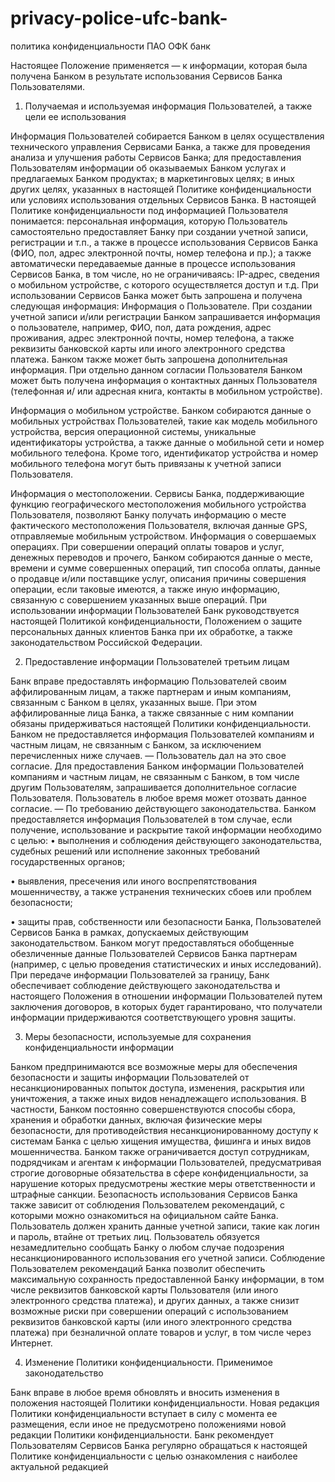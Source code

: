 # privacy-police-ufc-bank-
политика конфиденциальности ПАО ОФК банк


Настоящее Положение применяется — к информации, которая была получена Банком в результате использования Сервисов Банка Пользователями. 

1. Получаемая и используемая информация Пользователей, а также цели ее использования

  Информация Пользователей собирается Банком в целях осуществления технического управления Сервисами Банка, а также для проведения анализа и улучшения работы Сервисов Банка; для предоставления Пользователям информации об оказываемых Банком услугах и предлагаемых Банком продуктах; в маркетинговых целях; в иных других целях, указанных в настоящей Политике конфиденциальности или условиях использования отдельных Сервисов Банка. В настоящей Политике конфиденциальности под информацией Пользователя понимается: персональная информация, которую Пользователь самостоятельно предоставляет Банку при создании учетной записи, регистрации и т.п., а также в процессе использования Сервисов Банка (ФИО, пол, адрес электронной почты, номер телефона и пр.); а также автоматически передаваемые данные в процессе использования Сервисов Банка, в том числе, но не ограничиваясь: IP-адрес, сведения о мобильном устройстве, с которого осуществляется доступ и т.д. При использовании Сервисов Банка может быть запрошена и получена следующая информация: Информация о Пользователе. При создании учетной записи и/или регистрации Банком запрашивается информация о пользователе, например, ФИО, пол, дата рождения, адрес проживания, адрес электронной почты, номер телефона, а также реквизиты банковской карты или иного электронного средства платежа. Банком также может быть запрошена дополнительная информация. При отдельно данном согласии Пользователя Банком может быть получена информация о контактных данных Пользователя (телефонная и/ или адресная книга, контакты в мобильном устройстве).

  Информация о мобильном устройстве. Банком собираются данные о мобильных устройствах Пользователей, такие как модель мобильного устройства, версия операционной системы, уникальные идентификаторы устройства, а также данные о мобильной сети и номер мобильного телефона. Кроме того, идентификатор устройства и номер мобильного телефона могут быть привязаны к учетной записи Пользователя.


 Информация о местоположении. Сервисы Банка, поддерживающие функцию географического местоположения мобильного устройства Пользователя, позволяют Банку получать информацию о месте фактического местоположения Пользователя, включая данные GPS, отправляемые мобильным устройством. Информация о совершаемых операциях. При совершении операций оплаты товаров и услуг, денежных переводов и прочего, Банком собираются данные о месте, времени и сумме совершенных операций, тип способа оплаты, данные о продавце и/или поставщике услуг, описания причины совершения операции, если таковые имеются, а также иную информацию, связанную с совершением указанных выше операций. При использовании информации Пользователей Банк руководствуется настоящей Политикой конфиденциальности, Положением о защите персональных данных клиентов Банка при их обработке, а также законодательством Российской Федерации.


2. Предоставление информации Пользователей третьим лицам

  Банк вправе предоставлять информацию Пользователей своим аффилированным лицам, а также партнерам и иным компаниям, связанным с Банком в целях, указанных выше. При этом аффилированные лица Банка, а также связанные с ним компании обязаны придерживаться настоящей Политики конфиденциальности. Банком не предоставляется информация Пользователей компаниям и частным лицам, не связанным с Банком, за исключением перечисленных ниже случаев. — Пользователь дал на это свое согласие. Для предоставления Банком информации Пользователей компаниям и частным лицам, не связанным с Банком, в том числе другим Пользователям, запрашивается дополнительное согласие Пользователя. Пользователь в любое время может отозвать данное согласие. — По требованию действующего законодательства. Банком предоставляется информация Пользователей в том случае, если получение, использование и раскрытие такой информации необходимо с целью: • выполнения и соблюдения действующего законодательства, судебных решений или исполнение законных требований государственных органов;


• выявления, пресечения или иного воспрепятствования мошенничеству, а также устранения технических сбоев или проблем безопасности; 

• защиты прав, собственности или безопасности Банка, Пользователей Сервисов Банка в рамках, допускаемых действующим законодательством. Банком могут предоставляться обобщенные обезличенные данные Пользователей Сервисов Банка партнерам (например, с целью проведения статистических и иных исследований). При передаче информации Пользователей за границу, Банк обеспечивает соблюдение действующего законодательства и настоящего Положения в отношении информации Пользователей путем заключения договоров, в которых будет гарантировано, что получатели информации придерживаются соответствующего уровня защиты. 


3. Меры безопасности, используемые для сохранения конфиденциальности информации

  Банком предпринимаются все возможные меры для обеспечения безопасности и защиты информации Пользователей от несанкционированных попыток доступа, изменения, раскрытия или уничтожения, а также иных видов ненадлежащего использования. В частности, Банком постоянно совершенствуются способы сбора, хранения и обработки данных, включая физические меры безопасности, для противодействия несанкционированному доступу к системам Банка с целью хищения имущества, фишинга и иных видов мошенничества. Банком также ограничивается доступ сотрудникам, подрядчикам и агентам к информации Пользователей, предусматривая строгие договорные обязательства в сфере конфиденциальности, за нарушение которых предусмотрены жесткие меры ответственности и штрафные санкции. Безопасность использования Сервисов Банка также зависит от соблюдения Пользователем рекомендаций, с которыми можно ознакомиться на официальном сайте Банка. Пользователь должен хранить данные учетной записи, такие как логин и пароль, втайне от третьих лиц. Пользователь обязуется незамедлительно сообщать Банку о любом случае подозрения несанкционированного использования его учетной записи. Соблюдение Пользователем рекомендаций Банка позволит обеспечить максимальную сохранность предоставленной Банку информации, в том числе реквизитов банковской карты Пользователя (или иного электронного средства платежа), и других данных, а также снизит возможные риски при совершении операций с использованием реквизитов банковской карты (или иного электронного средства платежа) при безналичной оплате товаров и услуг, в том числе через Интернет.

4. Изменение Политики конфиденциальности. Применимое законодательство

  Банк вправе в любое время обновлять и вносить изменения в положения настоящей Политики конфиденциальности. Новая редакция Политики конфиденциальности вступает в силу с момента ее размещения, если иное не предусмотрено положениями новой редакции Политики конфиденциальности. Банк рекомендует Пользователям Сервисов Банка регулярно обращаться к настоящей Политике конфиденциальности с целью ознакомления с наиболее актуальной редакцией
